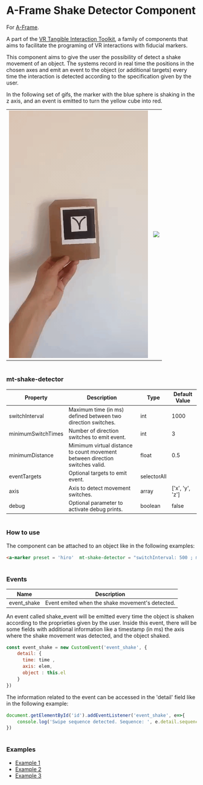 # A-Frame Shake Detector Component
For [A-Frame](https://aframe.io). 

A part of the [VR Tangible Interaction Toolkit](../), a family of components that aims to facilitate the programing of VR interactions with fiducial markers.

This component aims to give the user the possibility of detect a shake movement of an object. The systems record in real time the positions in the chosen axes and emit an event to the object (or additional targets) every time the interaction is detected according to the specification given by the user.

In the following set of gifs, the marker with the blue sphere is shaking in the z axis, and an event is emitted to turn the yellow cube into red.

|||
|------------|-------------|
|![](images/shake_gif.gif) |  ![](images/shake_gif_vr.gif) | 


#
### mt-shake-detector

| Property | Description | Type | Default Value |
| -------- | ----------------- | ---- |------------- |
| switchInterval | Maximum time (in ms) defined between two direction switches. | int |   1000     |
| minimumSwitchTimes | Number of direction switches to emit event. | int | 3 |
| minimumDistance | Mimimum virtual distance to count movement between direction switches valid. | float | 0.5 |
| eventTargets | Optional targets to emit event. | selectorAll |  |
| axis | Axis to detect movement switches. | array | ['x', 'y', 'z'] |
| debug | Optional parameter to activate debug prints. | boolean  |false |
#
### How to use
The component can be attached to an object like in the following examples:
```html
<a-marker preset = 'hiro'  mt-shake-detector = "switchInterval: 500 ; minimumSwitchTimes: 3 ; minimumDistance: 0.3 ; eventTargets:#myBox; axis:y ; debug: true;"></a-marker>
```
#
### Events
| Name | Description |
| -------- | ----------------- |
| event_shake | Event emited when  the shake movement's detected. |

An event called shake_event will be emitted every time the object is shaken according to the proprieties given by the user.
Inside this event, there will be some fields with additional information like a timestamp (in ms) the axis where the shake movement was detected, and the object shaked.
```js
const event_shake = new CustomEvent('event_shake', {
    detail: {
      time: time ,
      axis: elem,
      object : this.el
    }
})
```
The information related to the event can be accessed in the 'detail' field like in the following example:

```js
document.getElementById('id').addEventListener('event_shake', e=>{
    console.log('Swipe sequence detected. Sequence: ', e.detail.sequenceIndex, ', ', e.detail.sequence, '. Time: ', e.detail.time)
})
```


#
### Examples

* [Example 1](examples/example1.html)
* [Example 2](examples/example2.html)
* [Example 3](examples/example3.html)